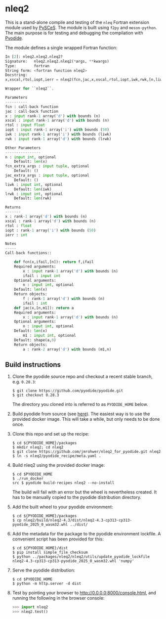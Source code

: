 # nleq2

This is a stand-alone compile and testing of the `nleq` Fortran extension module
used by [PySCeS](https://github.com/PySCeS/pysces).
The module is built using `f2py` and `meson-python`.
The main purpose is for testing and debugging the compilation with
[Pyodide](https://pyodide.org/en/stable/index.html).

The module defines a single wrapped Fortran function:

```python
In [2]: nleq2.nleq2.nleq2?
Signature:   nleq2.nleq2.nleq2(*args, **kwargs)
Type:        fortran
String form: <fortran function nleq2>
Docstring:
x,xscal,rtol,iopt,ierr = nleq2(fcn,jac,x,xscal,rtol,iopt,iwk,rwk,[n,liwk,lrwk,fcn_extra_args,jac_extra_args])

Wrapper for ``nleq2``.

Parameters
----------
fcn : call-back function
jac : call-back function
x : input rank-1 array('d') with bounds (n)
xscal : input rank-1 array('d') with bounds (n)
rtol : input float
iopt : input rank-1 array('i') with bounds (50)
iwk : input rank-1 array('i') with bounds (liwk)
rwk : input rank-1 array('d') with bounds (lrwk)

Other Parameters
----------------
n : input int, optional
    Default: len(x)
fcn_extra_args : input tuple, optional
    Default: ()
jac_extra_args : input tuple, optional
    Default: ()
liwk : input int, optional
    Default: len(iwk)
lrwk : input int, optional
    Default: len(rwk)

Returns
-------
x : rank-1 array('d') with bounds (n)
xscal : rank-1 array('d') with bounds (n)
rtol : float
iopt : rank-1 array('i') with bounds (50)
ierr : int

Notes
-----
Call-back functions::

    def fcn(x,ifail,[n]): return f,ifail
    Required arguments:
        x : input rank-1 array('d') with bounds (n)
        ifail : input int
    Optional arguments:
        n : input int, optional
    Default: len(x)
    Return objects:
        f : rank-1 array('d') with bounds (n)
        ifail : int
    def jac(x,[n,m1]): return a
    Required arguments:
        x : input rank-1 array('d') with bounds (n)
    Optional arguments:
        n : input int, optional
    Default: len(x)
        m1 : input int, optional
    Default: shape(a,0)
    Return objects:
        a : rank-2 array('d') with bounds (m1,n)
```

## Build instructions

1. Clone the pyodide source repo and checkout a recent stable branch, e.g.
   `0.28.3`:
   ```shell
   $ git clone https://github.com/pyodide/pyodide.git
   $ git checkout 0.28.3
    ```
   The directory you cloned into is referred to as `PYODIDE_HOME` below.

1. Build pyodide from source
   (see [here](https://pyodide.org/en/stable/development/building-from-sources.html#using-docker)).
   The easiest way is to use the provided docker image.
   This will take a while, but only needs to be done once.

1. Clone this repo and set up the recipe:
   ```shell
   $ cd ${PYODIDE_HOME}/packages
   $ mkdir nleq2; cd nleq2
   $ git clone https://github.com/jmrohwer/nleq2_for_pyodide.git nleq2
   $ ln -s nleq2/pyodide_recipe/meta.yaml .
   ```

1. Build nleq2 using the provided docker image:
   ```shell
   $ cd $PYODIDE_HOME
   $ ./run_docker
   src $ pyodide build-recipes nleq2 --no-install
   ```
   The build will fail with an error but the wheel is nevertheless created.
   It has to be manually copied to the pyodide distribution directory.

1. Add the built wheel to your pyodide environment:
   ```shell
   $ cd ${PYODIDE_HOME}/packages
   $ cp nleq2/build/nleq2-4.3/dist/nleq2-4.3-cp313-cp313-pyodide_2025_0_wasm32.whl ../dist/
   ```

1. Add the metadata for the package to the pyodide environment lockfile.
   A convenient script has been provided for this:
   ```shell
   $ cd ${PYODIDE_HOME}/dist
   $ pip install simple_file_checksum
   $ python ../packages/nleq2/nleq2/utils/update_pyodide_lockfile nleq2-4.3-cp313-cp313-pyodide_2025_0_wasm32.whl 'numpy'
   ```

1. Serve the pyodide distribution:
   ```shell
   $ cd $PYODIDE_HOME
   $ python -m http.server -d dist
   ```

1. Test by pointing your browser to http://0.0.0.0:8000/console.html,
   and running the following in the browser console:
   ```python
   >>> import nleq2
   >>> nleq2.test()
   ```
